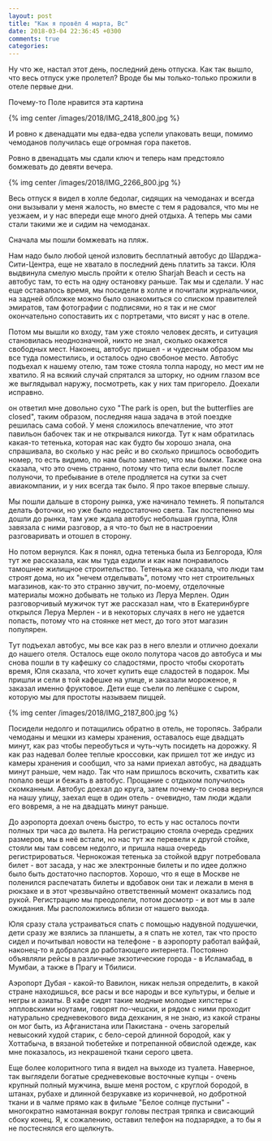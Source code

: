 ```yaml
---
layout: post
title: "Как я провёл 4 марта, Вс"
date: 2018-03-04 22:36:45 +0300
comments: true
categories: 
---
```

Ну что же, настал этот день, последний день отпуска. Как так вышло, что весь отпуск уже пролетел? Вроде бы мы только-только прожили в отеле первые дни. 

Почему-то Поле нравится эта картина

{% img center /images/2018/IMG_2418_800.jpg %}



И ровно к двенадцати мы едва-едва успели упаковать вещи, помимо чемоданов получилась еще огромная гора пакетов.

Ровно в двенадцать мы сдали ключ и теперь нам предстояло бомжевать до девяти вечера.

{% img center /images/2018/IMG_2266_800.jpg %}

Весь отпуск я видел в холле бедолаг, сидящих на чемоданах и всегда они вызывали у меня жалость, но вместе с тем я радовался, что мы не уезжаем, и у нас впереди еще много дней отдыха. А теперь мы сами стали такими же и сидим на чемоданах.

Сначала мы пошли бомжевать на пляж.


Нам надо было любой ценой изловить бесплатный автобус до Шарджа-Сити-Центра, еще не хватало в последний день платить за такси. Юля выдвинула смелую мысль пройти к отелю Sharjah Beach и сесть на автобус там, то есть на одну остановку раньше. Так мы и сделали. У нас еще оставалось время, мы посидели в холле и почитали журнальчики, на задней обложке можно было ознакомиться со списком правителей эмиратов, там фотографии с подписями, но я так и не смог окончательно сопоставить их с портретами, что висят у нас в отеле.

Потом мы вышли ко входу, там уже стояло человек десять, и ситуация становилась неоднозначной, никто не знал, сколько окажется свободных мест. Наконец, автобус пришел - и чудесным образом мы все туда поместились, и осталось одно свобоное место. Автобус подъехал к нашему отелю, там тоже стояла толпа народу, но мест им не хватило. Я на всякий случай спрятался за шторку, но одним глазом все же выглядывал наружу, посмотреть, как у них там пригорело. Доехали исправно.


он ответил мне довольно сухо "The park is open, but the butterflies are closed", таким образом, последняя наша задача в этой поездке решилась сама собой. У меня сложилось впечатление, что этот павильон бабочек так и не открывался никогда. Тут к нам обратилась какая-то тетенька, которая нас как будто бы хорошо знала, она спрашивала, во сколько у нас рейс и во сколько пришлось освободить номер, то есть видимо, по нам было заметно, что мы бомжи. Также она сказала, что это очень странно, потому что типа если вылет после полуночи, то пребывание в отеле продляется на сутки за счет авиакомпании, и у них всегда так было. Я про такое впервые слышу.

Мы пошли дальше в сторону рынка, уже начинало темнеть. Я попытался делать фоточки, но уже было недостаточно света. Так постепенно мы дошли до рынка, там уже ждала автобус небольшая группа, Юля завязала с ними разговор, а я что-то был не в настроении разговаривать и отошел в сторону.

Но потом вернулся. Как я понял, одна тетенька была из Белгорода, Юля тут же рассказала, как мы туда ездили и как нам понравилось тамошнее жилищное строительство. Тетенька же сказала, что люди там строят дома, но их "нечем отделывать", потому что нет строительных магазинов, как-то это странно звучит, по-моему, отделочные материалы можно добывать не только из Леруа Мерлен. Один разговорчивый мужичок тут же рассказал нам, что в Екатеринбурге открылся Леруа Мерлен - и в некоторых случаях в него не удается попасть, потому что на стоянке нет мест, до того этот магазин популярен.

Тут подъехал автобус, мы все как раз в него влезли и отлично доехали до нашего отеля. Осталось еще около полутора часов до автобуса и мы снова пошли в ту кафешку со сладостями, просто чтобы скоротать время, Юля сказала, что хочет купить еще сладостей в подарок. Мы пришли и сели в той кафешке на улице, и заказали мороженое, я заказал именно фруктовое. Дети еще съели по лепёшке с сыром, которую мы для простоты называем пиццей.

{% img center /images/2018/IMG_2187_800.jpg %}

Посидели недолго и потащились обратно в отель, не торопясь. Забрали чемоданы и мешки из камеры хранения, оставалось еще двадцать минут, как раз чтобы переобуться и чуть-чуть посидеть на дорожку. Я как раз надевал более теплые кроссовки, как пришел тот же индус из камеры хранения и сообщил, что за нами приехал автобус, на двадцать минут раньше, чем надо. Так что нам пришлось вскочить, схватить как попало вещи и бежать в автобус. Прощание с отдыхом получилось скомканным. Автобус доехал до круга, затем почему-то снова вернулся на нашу улицу, заехал еще в один отель - очевидно, там люди ждали его вовремя, а не на двадцать минут раньше.

До аэропорта доехал очень быстро, то есть у нас осталось почти полных три часа до вылета. На регистрацию стояла очередь средних размеров, мы в неё встали, но нас тут же перевели к другой стойке, стояли мы там совсем недолго, и пришла наша очередь регистрироваться. Чернокожая тетенька за стойкой вдруг потребовала билет - вот засада, у нас же электронные билеты и по идее должно было быть достаточно паспортов. Хорошо, что я еще в Москве не поленился распечатать билеты и вдобавок они так и лежали в меня в рюкзаке и в этот чрезвычайно ответственный момент оказались под рукой. Регистрацию мы преодолели, потом досмотр - и вот мы в зале ожидания. Мы расположились вблизи от нашего выхода.

Юля сразу стала устраиваться спать с помощью надувной подушечки, дети сразу же взялись за планшеты, а я спать не хотел, так что просто сидел и почитывал новости на телефоне - в аэропорту работал вайфай, наконец-то я добрался до работающего интернета. Постоянно объявляли рейсы в различные экзотические города - в Исламабад, в Мумбаи, а также в Прагу и Тбилиси.

Аэропорт Дубая - какой-то Вавилон, никак нельзя определить, в какой стране находишься, все расы и все народы и все культуры, и белые и негры и азиаты. В кафе сидят такие модные молодые хипстеры с эппловскими ноутами, говорят по-чешски, и рядом с ними проходит натурально средневекового вида дехканин, я не знаю, из какой страны он мог быть, из Афганистана или Пакистана - очень загорелый невысокий худой старик, с бело-серой длинной бородой, как у Хоттабыча, в вязаной тюбетейке и потрепанной обвислой одежде, как мне показалось, из некрашеной ткани серого цвета.

Еще более колоритного типа я видел на выходе из туалета. Наверное, так выглядели богатые средневековые восточные купцы - очень крупный полный мужчина, выше меня ростом, с круглой бородой, в штанах, рубахе и длинной безрукавке из коричневой, но добротной ткани и в чалме прямо как в фильме "Белое солнце пустыни" - многократно намотанная вокруг головы пестрая тряпка и свисающий сбоку конец. Я, к сожалению, оставил телефон на подзарядке, а то бы я не постеснялся его щелкнуть.